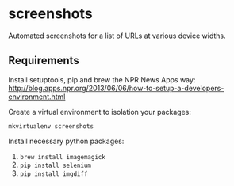 screenshots
===========

Automated screenshots for a list of URLs at various device widths.

## Requirements

Install setuptools, pip and brew the NPR News Apps way:
http://blog.apps.npr.org/2013/06/06/how-to-setup-a-developers-environment.html

Create a virtual environment to isolation your packages:

`mkvirtualenv screenshots`

Install necessary python packages:

1. `brew install imagemagick`
1. `pip install selenium`
1. `pip install imgdiff`
